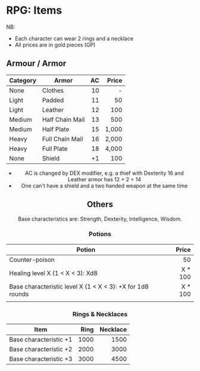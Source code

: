 <!-- SPDX-Copyright-Text: © 2023 CHiPs44 <chips44@gmail.com> -->
<!-- SPDX-License-Identifier: CC-BY-SA-4.0 -->

# RPG: Items

NB:

- Each character can wear 2 rings and a necklace
- All prices are in gold pieces (GP)

## Armour / Armor

<center>

| Category | Armor           |   AC | Price |
| -------- | --------------- | ---: | ----: |
| None     | Clothes         |   10 |     - |
| Light    | Padded          |   11 |    50 |
| Light    | Leather         |   12 |   100 |
| Medium   | Half Chain Mail |   13 |   500 |
| Medium   | Half Plate      |   15 | 1,000 |
| Heavy    | Full Chain Mail |   16 | 2,000 |
| Heavy    | Full Plate      |   18 | 4,000 |
| None     | Shield          |   +1 |   100 |

<center>

- AC is changed by DEX modifier, e.g. a thief with Dexterity 16 and Leather armor has 12 + 2 = 14
- One can't have a shield and a two handed weapon at the same time

## Others

Base characteristics are: Strength, Dexterity, Intelligence, Wisdom.

### Potions

<center>

| Potion                                                     |    Price |
| ---------------------------------------------------------- | -------: |
| Counter-poison                                             |       50 |
| Healing level X (1 < X < 3): Xd8                           | X  * 100 |
| Base characteristic level X (1 < X < 3): +X for 1d8 rounds | X  * 100 |
|                                                            |          |

</center>

### Rings & Necklaces

<center>

| Item                   | Ring | Necklace |
| ---------------------- | ---: | -------: |
| Base characteristic +1 | 1000 |     1500 |
| Base characteristic +2 | 2000 |     3000 |
| Base characteristic +3 | 3000 |     4500 |

</center>
